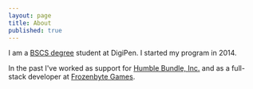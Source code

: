 ```yaml
---
layout: page
title: About
published: true
---
```


I am a [BSCS degree](https://www.digipen.edu/academics/degree-programs/bs-in-computer-science/) student at DigiPen. I started my program in 2014.

In the past I've worked as support for [Humble Bundle, Inc.](http://www.humblebundle.com) and as a full-stack developer at [Frozenbyte Games](http://www.frozenbyte.com/).
